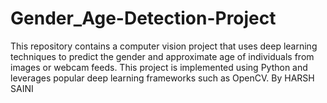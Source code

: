# Gender_Age-Detection-Project
This repository contains a computer vision project that uses deep learning techniques to predict the gender and approximate age of individuals from images or webcam feeds. This project is implemented using Python and leverages popular deep learning frameworks such as OpenCV.
By HARSH SAINI
